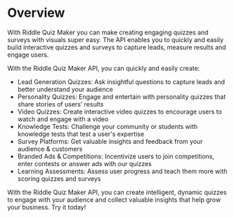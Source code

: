 # Overview

With Riddle Quiz Maker you can make creating engaging quizzes and surveys with
visuals super easy. The API enables you to quickly and easily build interactive
quizzes and surveys to capture leads, measure results and engage users.

With the Riddle Quiz Maker API, you can quickly and easily create:

- Lead Generation Quizzes: Ask insightful questions to capture leads and better
  understand your audience
- Personality Quizzes: Engage and entertain with personality quizzes that share
  stories of users’ results
- Video Quizzes: Create interactive video quizzes to encourage users to watch
  and engage with a video
- Knowledge Tests: Challenge your community or students with knowledge tests
  that test a user's expertise
- Survey Platforms: Get valuable insights and feedback from your audience &
  customers
- Branded Ads & Competitions: Incentivize users to join competitions, enter
  contests or answer ads with our quizzes
- Learning Assessments: Assess user progress and teach them more with scoring
  quizzes and surveys

With the Riddle Quiz Maker API, you can create intelligent, dynamic quizzes to
engage with your audience and collect valuable insights that help grow your
business. Try it today!
